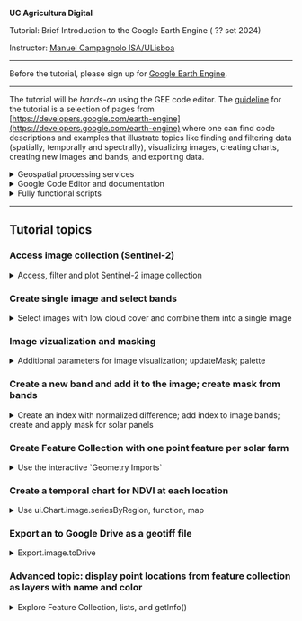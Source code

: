 **UC Agricultura Digital**

Tutorial: Brief Introduction to the Google Earth Engine ( ?? set 2024)

Instructor: [Manuel Campagnolo ISA/ULisboa](https://www.cienciavitae.pt//en/7F18-3B3C-06BB)

---

Before the tutorial, please sign up for [Google Earth Engine](https://code.earthengine.google.com/).


---

The tutorial will be *hands-on* using the GEE code editor. The [guideline](tutorial.pdf) for the tutorial is a selection of pages from [https://developers.google.com/earth-engine](https://developers.google.com/earth-engine) where one can find code descriptions and examples that illustrate topics like finding and filtering data (spatially, temporally and spectrally), visualizing images, creating charts, creating new images and bands, and exporting data.

<details>
  <summary>Geospatial processing services</summary>
  
The GEE is one of several available **geospatial processing services** ofering a public data catalog, compute infrastructure and geospatial APIs:
1. Google Earth Engine (Google Cloud)
2. Microsoft Planetary Computer (Azure)
3. Amazon Web Services (AWS) GeoSpatial Services
4. Copernicus Data Space Ecosystem, mostly for Sentinel imagery
5. ...
</details>


<details>
  <summary>Google Code Editor and documentation</summary>

In this tutorial we will focus on the **GEE code editor**, which just requires a browser and do not require installing any other software in the local machine. Scripts are written in *javascript* in the code editor and personnal data can either be stored in the user's Earth Engine account (up to 250 Mb) or in Google drive.

The code editor is available at https://code.earthengine.google.com 
![Alt text](https://developers.google.com/static/earth-engine/images/Code_editor_diagram.png "Code editor")

The sections of the Google Earth Engine documentation that are the most relevant for this tutorial are:
- https://developers.google.com/earth-engine/guides/getstarted
- https://developers.google.com/earth-engine/guides/playground (intro to code editor) 
- https://developers.google.com/earth-engine/guides/getstarted#earth-engine-data-structures (image and feature data structures)
- https://developers.google.com/earth-engine/guides/getstarted#finding-images,-image-collections-and-feature-collections (finding collections and images)
- https://developers.google.com/earth-engine/guides/image_overview (image and image collection)
- https://developers.google.com/earth-engine/guides/ic_reducing (reducing an image collection)
- https://developers.google.com/earth-engine/tutorials/tutorial_api_05?hl=en#masking (masking an image)
- https://developers.google.com/earth-engine/guides/image_visualization (image visualization)
- https://developers.google.com/earth-engine/guides/image_math (mathematical operations with images)
- https://developers.google.com/earth-engine/apidocs/ee-image-addbands (add bands to image)
- https://developers.google.com/earth-engine/guides/charts_overview (charts)
- https://developers.google.com/earth-engine/guides/charts_image_collection (image collection charts)
- https://developers.google.com/earth-engine/guides/exporting_images (exporting image to drive)

</details>

<details>
  <summary>Fully functional scripts </summary>

- Basic access to Sentinel-2 data: [basic_S2_composite.js](basic_S2_composite.js)
- Create a basic NDVI time series chart: [export_S2_to_drive.js](export_S2_to_drive.js)

</details>

---
## Tutorial topics



### Access image collection (Sentinel-2)
<details>
  <summary>Access, filter and plot Sentinel-2 image collection</summary>

The following script accesses Sentinel-2, level 2A images and it filters by dates and by bounds: here, the region of interest ROI is a single point defined by its coordinates. All Sentinel-2 tiles that *intersect* the geometry are selected. `CLOUDY_PIXEL_PERCENTAGE` is an `Image` property and can be used to sort or filter the `ImageCollection` (this operation should come at the end).

```
// create point geometry from longitude and latitude
var geometry = ee.Geometry.Point([-9.18498, 38.70708]);

// access image collection, filter for location and range of dates
// sort by percentage of clouds (most cloudier first)
var S2 = ee.ImageCollection('COPERNICUS/S2_SR_HARMONIZED')
                .filterBounds(geometry)
                .filterDate('2024-06-01', '2024-09-18')
                .sort('CLOUDY_PIXEL_PERCENTAGE',true)
                .first();

// center map; 11 is the zoom level; 12 would zoom in further
Map.centerObject(geometry, 16);

// add layers
Map.addLayer(S2, {bands: ['B4', 'B3', 'B2'], min: 0, max: 2500}, 'Sentinel-2 level 2A RGB=432');

// print to console
print(S2);

// Add geometry to the map
Map.addLayer(geometry, {color: 'red'}, 'Vinha ISA');
```

If you want to plot a false color composite, you can use instead
```
Map.addLayer(S2, {bands: ['B8', 'B4', 'B3'], min: 0, max: 3000}, 'Sentinel-2 level 2A RGB=843');
```

</details>


### Create single image and select bands
<details>
  <summary> Select images with low cloud cover and combine them into a single image </summary>

The idea is to filter the Sentinel-2 image collection using the property `CLOUDY_PIXEL_PERCENTAGE`. Only images with less than 1% cloud cover are selected. Then selected images are combined with a *temporal reducer* which can be for instance the `mean` or the `median`.

```
// First, import 'alcoutim'

// access image collection, select 10 m bands, filter for location and range of dates
var S2 = ee.ImageCollection('COPERNICUS/S2_SR_HARMONIZED')
                .select(['B2','B3','B4','B8'])
                .filterBounds(alcoutim)
                .filterDate('2023-06-01', '2023-08-31')

// filter using property
var filtered = S2.filter(ee.Filter.lt('CLOUDY_PIXEL_PERCENTAGE', 1));

// reduce image collection to image
var S2clear=filtered.median()

// clip image using feature collection, just for visualization
var S2alcoutim=S2clear.clip(alcoutim)

// center map
Map.centerObject(S2, 11);

// simple set of parameters for visualization
var vizParams={bands: ['B8', 'B4', 'B3'], min: 0, max: 3000}

// add layer
Map.addLayer(S2alcoutim, vizParams, 'Sentinel-2 level 2A');

```

![Alt text](https://developers.google.com/static/earth-engine/images/Reduce_ImageCollection.png "Image collection reduction")


Suggestions: 
1. Try using other properties for filtering;
2. Use the  `Inspector` tool to check the pixel values inside and outside the clipped image.

</details>

### Image vizualization and masking
<details>
  <summary> Additional parameters for image visualization; updateMask; palette </summary>

As described in  [https://developers.google.com/earth-engine/guides/image_visualization](https://developers.google.com/earth-engine/guides/image_visualization) there are many parameters for visualizaton. Some of them accept a single value to be applied to all bands, or a list of three values to be applied to the RGB bands. Typically, one creates a *dictionary* of parameters and then used it with `Map.addLayer()` or with `image.visualize()`.

```
// Define the visualization parameters.
var vizParams = {
  bands: ['B8', 'B4', 'B3'],
  min: 0,
  max: [5000,4000,4000],
  opacity: 0.7
};

// add layer
Map.addLayer(S2alcoutim, vizParams, 'S2 Alcoutim');
```

If one wants to **visualize only the pixels that satisfy some particular condition**, one can use method `updateMask` as in the following example, where we look at pixels that have a very low reflectance in the near infrared (nir) which corresponds to band 8 in Sentinel-2. The idea is to create a new image `nir` with only that band using method `select('B8')` and then visualize only pixels in `nir` that satisfy the condition ${\rm nir} < 800$, i.e. reflectance below 8%.

```
// Extra lines of script to create a map of low NIR values (water bodies)
// create new image with just one band
var nir = S2alcoutim.select('B8');

// Update mask so only pixels with value below 800 are not masked
var nirLow = nir.updateMask(nir.lt(800));

// This palette indicates the colors associated to the minimum and maximum values
var vizNir={min:0, max: 800, palette: ['00FFFF', '0000FF']}; // cyan to blue

// Visualize nirMasked so pixels with NIR close to zero are shown in cyan and pixels with NIR close to 8% are showed in blue
Map.addLayer(nirLow, vizNir, 'NIR below 8% (water bodies)');
```
</details>

### Create a new band and add it to the image; create mask from bands
<details>
  <summary> Create an index with normalized difference; add index to image bands; create and apply mask for solar panels</summary>

In remote sensing, it is very common to use an operation called *normalized difference* between two bands to compute an index. The most well-known index is the NDVI which measures the *greenness* of the land cover. Here, we also create an index that will help discriminate solar panels from other land cover types. Towards that end, we consider bands `B2` and `B3` from which we compute the new band `ndgb`. 

We could created those indices with an expression or we can simply use the *normalized difference* operation available in GEE (see [https://developers.google.com/earth-engine/apidocs/ee-image-normalizeddifference](https://developers.google.com/earth-engine/apidocs/ee-image-normalizeddifference)).

```
// create new images for NDGB and NDVI: notice that values are between -1 and 1.
var ndgb = S2alcoutim.normalizedDifference(['B3', 'B2']).rename('NDGB');
var ndvi = S2alcoutim.normalizedDifference(['B8', 'B4']).rename('NDVI');

// add band to image
S2alcoutim = S2alcoutim.addBands([ndgb,ndvi])

// create mask from bands
var maskSP=S2alcoutim.select('B8').gt(1000)
          .and(S2alcoutim.select('B3').lt(1250))
          .and(S2alcoutim.select('B8').lt(1800))
          .and(S2alcoutim.select('NDGB').lt(0.13))
          .and(S2alcoutim.select('NDVI').lt(0.15))

// define visualization parameters so the color depends on the value of B3, ranging from red (B3=0) to brown (B3=1250)
var vizParams={bands: ['B3'], min:500, max: 1250, palette: ['FF0000', '964B00']} // red and brown
// Instead of adding the whole S2alcoutim image, this masks the pixels in maskSP first
Map.addLayer(S2alcoutim.updateMask(maskSP), vizParams , 'Solar Panels');

```

</details>

### Create Feature Collection with one point feature per solar farm
<details>
  <summary> Use the interactive `Geometry Imports` </summary>

The goal is to create a feature collection of points. Each point represents the location of a solar farm. Points have a geometry and may have properties.

```
var solar_farms = ee.FeatureCollection([
        ee.Feature(ee.Geometry.Point([-7.581315725226887, 37.44977560189899]),{name: 'vicentes', color: 'blue'}),
        ee.Feature(ee.Geometry.Point([-7.613073079963215, 37.449980021136575]),{name: 'pereiro', color: 'yellow'}),
        ee.Feature(ee.Geometry.Point([-7.693075049521815, 37.383792590263845]),{name: 'zambujal', color: 'green'}),
        ee.Feature(ee.Geometry.Point([-7.673361113945973, 37.45563071528393]),{name: 'viçoso', color: 'red'}),
        ee.Feature(ee.Geometry.Point([-7.715182889197569, 37.41416981246133]),{name: 'santa_justa', color: 'brown'}),
        ee.Feature(ee.Geometry.Point([-7.537620761881514, 37.45729422065703]),{name: 'corte', color: 'purple'}),
        ]);
```
</details>

### Create a temporal chart for NDVI at each location
<details>
  <summary> Use ui.Chart.image.seriesByRegion, function, map </summary>

```
var S2 = ee.ImageCollection('COPERNICUS/S2_SR_HARMONIZED')
                .select(['B4','B8'])
                .filterBounds(alcoutim)
                .filter(ee.Filter.lt('CLOUDY_PIXEL_PERCENTAGE', 1));

// This function adds an NDVI band
var add_ndvi_to_s2 = function(image) {
  var ndvi = image.normalizedDifference(['B8', 'B4']).rename('NDVI');
  return image.addBands([ndvi]);
};

// apply function to all images in the collection
var S2 = S2.map(add_ndvi_to_s2)

// create chart
var chart =
    ui.Chart.image
        .seriesByRegion({
          imageCollection: S2,
          band: 'NDVI',
          regions: solar_farms,
          reducer: ee.Reducer.mean(),
          scale: 10,
          seriesProperty: 'name',
          xProperty: 'system:time_start'
        })
        .setOptions({
          title: 'NDVI Value by Date',
          hAxis: {title: 'Date', titleTextStyle: {italic: false, bold: true}},
          vAxis: {
            title: 'NDVI',
            titleTextStyle: {italic: false, bold: true}
          },
          lineWidth: 2,
          colors: ['blue', 'yellow', 'green','red','brown','purple'],
        });

// print chart
print(chart);
```

</details>


### Export an to Google Drive as a geotiff file
<details>
  <summary> Export.image.toDrive </summary>

```
// export to drive
// Set the export "scale" and "crs" parameters.
Export.image.toDrive({
  image: S2clear,
  description: 'S2_alcoutim',
  folder: 'curso_terra',
  region: alcoutim,
  scale: 10,
  crs: 'EPSG:3763'
});
```

Suggestion: Try exporting `solar_farms` to *shapefile* following instructions on https://developers.google.com/earth-engine/guides/exporting_tables.


</details>

### Advanced topic: display point locations from feature collection as layers with name and color
<details>
  <summary> Explore Feature Collection, lists, and getInfo() </summary>

Let's create a layer per location from the Feature Collection `solar_farms`, and use the properties `name` and `color` for each layer, to make it easier to associate each chart to the corressponding location.

```
// Map over the feature collection to extract geometry, name and color properties as lists
var featureList = solar_farms.toList(solar_farms.size());
var geometries = featureList.map(function(feature) {
  return ee.Feature(feature).geometry();
});
var names = featureList.map(function(feature) {
  return ee.Feature(feature).get('name');
});
var colors = featureList.map(function(feature) {
  return ee.Feature(feature).get('color');
});
// Iterate over geometries and names
for (var i = 0; i < geometries.length().getInfo(); i++) {
  // Get the geometry and name for the current iteration
  var geometry = ee.Geometry(geometries.get(i));
  var nome = names.get(i).getInfo();
  var color = colors.get(i).getInfo();
  // Create a point feature using the geometry
  var point = ee.Feature(geometry, {'name' : nome});
  // Add the point layer to the map with the name as the layer label
  Map.addLayer(point, {color: color}, nome);
}
```
</details>

